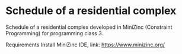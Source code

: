 # Schedule of a residential complex
Schedule of a residential complex developed in MiniZinc (Constraint Programming) for programming class 3.

Requirements
Install MiniZinc IDE, link: https://www.minizinc.org/
